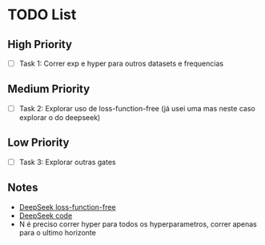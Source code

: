 # TODO List

## High Priority
- [ ] Task 1: Correr exp e hyper para outros datasets e frequencias

## Medium Priority
- [ ] Task 2: Explorar uso de loss-function-free (já usei uma mas neste caso explorar o do deepseek)

## Low Priority
- [ ] Task 3: Explorar outras gates

## Notes
- [DeepSeek loss-function-free](https://arxiv.org/pdf/2408.15664v1)
- [DeepSeek code](https://github.com/deepseek-ai/DeepSeek-V3/blob/main/inference/model.py)
- N é preciso correr hyper para todos os hyperparametros, correr apenas para o ultimo horizonte 
